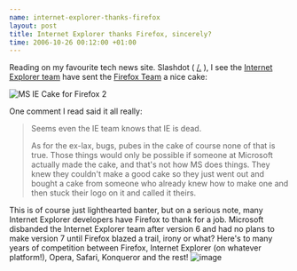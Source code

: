 ```yaml
--- 
name: internet-explorer-thanks-firefox 
layout: post 
title: Internet Explorer thanks Firefox, sincerely? 
time: 2006-10-26 00:12:00 +01:00 
---
```


Reading on my favourite tech news site. Slashdot (
[/.](http://slashdot.org/articles/06/10/26/1238239.shtml) ), I see the
[Internet Explorer team](http://blogs.msdn.com/ie/) have sent the
[Firefox Team](http://getfirefox.com/) a nice cake:  
  
![MS IE Cake for Firefox
2](http://static.flickr.com/118/278562314_14716c0232.jpg)  
  
One comment I read said it all really:  
> Seems even the IE team knows that IE is dead.  
>   
> As for the ex-lax, bugs, pubes in the cake of course none of that is
> true. Those things would only be possible if someone at Microsoft
> actually made the cake, and that's not how MS does things. They knew
> they couldn't make a good cake so they just went out and bought a cake
> from someone who already knew how to make one and then stuck their
> logo on it and called it theirs.

  
This is of course just lighthearted banter, but on a serious note, many
Internet Explorer developers have Firefox to thank for a job. Microsoft
disbanded the Internet Explorer team after version 6 and had no plans to
make version 7 until Firefox blazed a trail, irony or what? Here's to
many years of competition between Firefox, Internet Explorer (on
whatever platform!), Opera, Safari, Konqueror and the rest!
![image](https://blogger.googleusercontent.com/tracker/7231752728434532377-5679739256020382473?l=neil.grogan.ie)
